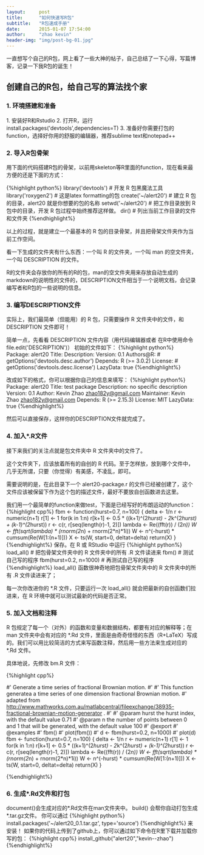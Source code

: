 ```yaml
---
layout:     post
title:      "如何快速写R包"
subtitle:   "R包速成手册"
date:       2015-01-07 17:54:00
author:     "zhao kevin"
header-img: "img/post-bg-01.jpg"
---
```


<p>一直想写个自己的R包，网上看了一些大神的帖子，自己总结了一下心得，写篇博客，记录一下我R包的诞生！</p>

<h2 class="section-heading"> 创建自己的R包，给自己写的算法找个家</h2>

<h3 class="section-heading"> 1. 环境搭建和准备</h3>
1. 安装好R和Rstudio
2. 打开R，运行install.packages('devtools',dependencies=T)
3. 准备好你需要打包的function，选择好你用的舒服的编辑器，推荐sublime text和notepad++

<h3 class="section-heading">2. 导入R包骨架</h3>
用下面的代码搭建R包的骨架，以前用skeleton等R里面的function，现在看来最方便的还是下面的方式：

{%highlight python%}
library('devtools') # 开发 R 包黑魔法工具
library('roxygen2') # 这是latex formatting的包
create('~/alert20') # 建立 R 包的目录，alert20 就是你想要的包的名称
setwd('~/alert20') # 把工作目录放到 R 包中的目录，开发 R 包过程中始终推荐这样做。
dir() # 列出当前工作目录的文件和文件夹
{%endhighlight%}
<p>以上的过程，就是建立一个最基本的 R 包的目录骨架，并且把骨架文件夹作为当前工作空间。</p>
<p>看一下生成的文件夹有什么东西：一个叫 R 的文件夹，一个叫 man 的空文件夹，一个叫 DESCRIPTION 的文件。</p>
<p>R的文件夹会存放你的所有的R的包，man的空文件夹用来存放自动生成的markdown的说明性的文件的，DESCRIPTION文件相当于一个说明文档，会记录编写者和R包的一些说明的信息。</p>
<h3 class="section-heading"> 3. 编写DESCRIPTION文件</h3>
<p>实际上，我们最简单（但能用）的 R 包，只需要操作 R 文件夹中的文件，和 DESCRIPTION 文件即可！</p>
简单一点，先看看 DESCRIPTION 文件内容（用代码编辑器或者 在R中使用命令file.edit('DESCRIPTION')）
初始的文件如下：
{%highlight python%}
Package: alert20
Title:
Description:
Version: 0.1
Authors@R: # getOptions('devtools.desc.author')
Depends: R (>= 3.0.2) License: # getOptions('devtools.desc.license')
LazyData: true
{%endhighlight%}

改成如下的格式，你可以根据你自己的信息来填写：
{%highlight python%}
Package: alert20
Title: test package
Description: no specific description
Version: 0.1
Author: Kevin Zhao <zhao182y@gmail.com>
Maintainer: Kevin Zhao <zhao182y@gmail.com>
Depends:
R (>= 2.15.3)
License: MIT
LazyData: true
{%endhighlight%}
<p>然后可以直接保存，这样你的DESCRIPTION文件就完成了。</p>

<h3 class="section-heading">4. 加入*.R文件</h3>
接下来我们的关注点就是包文件夹中 R 文件夹中的文件了。

这个文件夹下，应该放着所有的自创的 R 代码。至于怎样放，放到哪个文件中，几乎无所谓，只要（你觉得）有美感，不凌乱，即可。

需要说明的是，在此目录下一个 alert20-package.r 的文件已经被创建了，这个文件应该被保留下作为这个包的描述文件，最好不要放自创函数进去这里。

我们用一个最简单的function来做test，下面是已经写好的布朗运动的function：
{%highlight cpp%}
fbm <- function(hurst=0.7, n=100)
    { delta <- 1/n
      r <- numeric(n+1)
      r[1] <- 1 for(k in 1:n)
      r[k+1] <- 0.5 * ((k+1)^(2*hurst) - 2*k^(2*hurst) + (k-1)^(2*hurst))
      r <- c(r, r[seq(length(r)-1, 2)]) lambda <- Re((fft(r)) / (2*n))
      W <- fft(sqrt(lambda) * (rnorm(2*n) + rnorm(2*n)*1i))
      W <- n^(-hurst) * cumsum(Re(W[1:(n+1)]))
      X <- ts(W, start=0, deltat=delta) return(X)
      }
{%endhighlight%}
保存。在 R 或 RStudio 中运行
{%highlight python%}
load_all() # 把包骨架文件夹中的 R 文件夹中的所有 .R 文件读进来 fbm() # 测试自己写的程序 fbm(hurst=0.2, n=1000) # 再测试自己写的程序
{%endhighlight%}
load_all() 函数很神奇地把包骨架文件夹中的 R 文件夹中的所有 .R 文件读进来了；
<p>每一次你改进你的 *.R 文件，只要运行一次 load_all() 就会把最新的自创函数们拉进来，在 R 环境中就可以测试最新的代码是否正常。</p>
<h3 class="section-heading">5. 加入文档和注释</h3>

R 包规定了每一个（对外）的函数和变量和数据结构，都要有对应的解释等；在 man 文件夹中会有对应的 *.Rd 文件，里面是由奇奇怪怪的东西（R+LaTeX）写成的。我们可以用比较简洁的方式来写函数注释，然后用一些方法来生成对应的 *.Rd 文件。

具体地说，先修改 bm.R 文件：

{%highlight cpp%}

#' Generate a time series of fractional Brownian motion. #'
#' This function generatea a time series of one dimension fractional Brownian motion. #' adapted from http://www.mathworks.com.au/matlabcentral/fileexchange/38935-fractional-brownian-motion-generator .
#'
#' @param hurst the hurst index, with the default value 0.71
#' @param n the number of points between 0 and 1 that will be generated, with the default value 100
#' @export
#' @examples
#' fbm()
#' plot(fbm())
#' d <- fbm(hurst=0.2, n=1000)
#' plot(d)
fbm <- function(hurst=0.7, n=100)
    { delta <- 1/n
      r <- numeric(n+1)
      r[1] <- 1 for(k in 1:n)
      r[k+1] <- 0.5 * ((k+1)^(2*hurst) - 2*k^(2*hurst) + (k-1)^(2*hurst))
      r <- c(r, r[seq(length(r)-1, 2)]) lambda <- Re((fft(r)) / (2*n))
      W <- fft(sqrt(lambda) * (rnorm(2*n) + rnorm(2*n)*1i))
      W <- n^(-hurst) * cumsum(Re(W[1:(n+1)]))
      X <- ts(W, start=0, deltat=delta) return(X)
      }

{%endhighlight%}

<h3 class="section-heading">6. 生成*.Rd文件和打包</h3>
document()会生成对应的*.Rd文件在man文件夹中。
build() 会帮你自动打包生成*.tar.gz文件。
你可以通过
{%highlight python%}
install.packages('~/alert20_0.1.tar.gz', type='source')
{%endhighlight%}
来安装！
如果你的代码上传到了github上，你可以通过如下命令在R里下载并加载你写的包：
{%highlight cpp%}
install_github("alert20","kevin--zhao")
{%endhighlight%}

